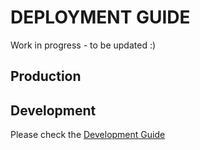 # DEPLOYMENT GUIDE

Work in progress - to be updated :)

## Production


## Development

Please check the [Development Guide](guides/development_env.md)
